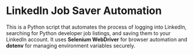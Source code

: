 # LinkedIn Job Saver Automation

This is a Python script that automates the process of logging into LinkedIn, searching for Python developer job listings, and saving them to your LinkedIn account. It uses **Selenium WebDriver** for browser automation and **dotenv** for managing environment variables securely.
